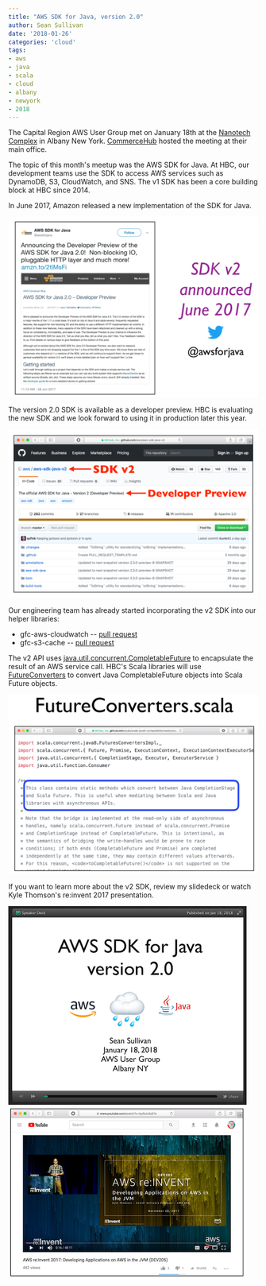 ```yaml
---
title: "AWS SDK for Java, version 2.0"
author: Sean Sullivan
date: '2018-01-26'
categories: 'cloud'
tags:
- aws
- java
- scala
- cloud
- albany
- newyork
- 2018
---
```


The Capital Region AWS User Group met on January 18th at the [Nanotech Complex](https://sunypoly.edu/research/albany-nanotech-complex.html) in Albany New York. [CommerceHub](https://www.commercehub.com/) hosted the meeting at their main office.

The topic of this month's meetup was the AWS SDK for Java. At HBC, our development teams use the SDK to access AWS services such as DynamoDB, S3, CloudWatch, and SNS. The v1 SDK has been a core building block at HBC since 2014.

In June 2017, Amazon released a new implementation of the SDK for Java.

![aws-sdk-image](/assets/images/aws-sdk-for-java/aws-sdk-java-version-2_0-june-2017.png)

The version 2.0 SDK is available as a developer preview. HBC is evaluating the new SDK and we look forward to using it in production later this year.

![aws-sdk-image](/assets/images/aws-sdk-for-java/aws-sdk-java-version-2_0-github-v2-sdk.png)

Our engineering team has already started incorporating the v2 SDK into our helper libraries:

- gfc-aws-cloudwatch -- [pull request](https://github.com/gilt/gfc-aws-cloudwatch/pull/8/)
- gfc-s3-cache -- [pull request](https://github.com/gilt/gfc-s3-cache/pull/4)

The v2 API uses  [java.util.concurrent.CompletableFuture](https://docs.oracle.com/javase/8/docs/api/java/util/concurrent/CompletableFuture.html) to encapsulate the result of an AWS service call. HBC's Scala libraries will use [FutureConverters](https://github.com/scala/scala-java8-compat/blob/master/src/main/scala/scala/compat/java8/FutureConverters.scala) to convert Java CompletableFuture objects into Scala Future objects.

![aws-sdk-image](/assets/images/aws-sdk-for-java/aws-sdk-java-version-2_0-futureconverters.png)

If you want to learn more about the v2 SDK, review my slidedeck or watch Kyle Thomson's re:invent 2017 presentation.

[![aws-sdk-java-speakerdeck-albany-image](/assets/images/aws-sdk-for-java/AWS_SDK_for_Java-speakerdeck-albany-480.png)](https://speakerdeck.com/sullis/aws-sdk-for-java-version-2-dot-0-albany-ny-january-18-2018) [![aws-reinvent-2017-kyle-thomson-image](/assets/images/aws-sdk-for-java/aws-sdk-java-version-2_0-kyle-reinvent-youtube-480.png)](https://www.youtube.com/watch?v=byRois3s5Yc)
